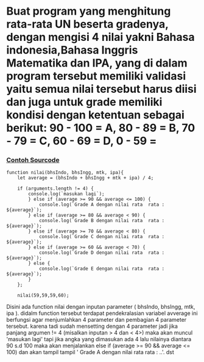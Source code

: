 # Buat program yang menghitung rata-rata UN beserta gradenya, dengan mengisi 4 nilai yakni Bahasa indonesia,Bahasa Inggris Matematika dan IPA, yang di dalam program tersebut memiliki validasi yaitu semua nilai tersebut harus diisi dan juga untuk grade memiliki kondisi dengan ketentuan sebagai berikut: 90 - 100 = A, 80 - 89 = B, 70 - 79 = C, 60 - 69 = D, 0 - 59 = 

### [Contoh Sourcode](https://playcode.io/736212)


    function nilai(bhsIndo, bhsIngg, mtk, ipa){
        let average = (bhsIndo + bhsIngg + mtk + ipa) / 4;

        if (arguments.length != 4) {
            console.log(`masukan lagi`);
            } else if (average >= 90 && average <= 100) {
                console.log(`Grade A dengan nilai rata  rata : ${average}`);
            } else if (average >= 80 && average < 90) {
                console.log(`Grade B dengan nilai rata  rata : ${average}`);
            } else if (average >= 70 && average < 80) {
                console.log(`Grade C dengan nilai rata  rata : ${average}`);
            } else if (average >= 60 && average < 70) {
                console.log(`Grade D dengan nilai rata  rata : ${average}`);
            } else {
                console.log(`Grade E dengan nilai rata  rata : ${average}`);
            }
        };
        
        nilai(59,59,59,60);

Disini ada function nilai dengan inputan parameter ( bhsIndo, bhsIngg, mtk, ipa ).
didalm function tersebut terdapat pendekralasian variabel avverage ini berfungsi agar menjumlahkan 4 parameter dan pembagian 4 parameter tersebut. 
karena tadi sudah mensetting dengan 4 parameter jadi jika panjang argumen != 4 (misalkan inputan > 4 dan < 4>) maka akan muncul 'masukan lagi' 
tapi jika angka yang dimasukan ada 4 lalu nilainya diantara 90 s.d 100 maka akan menjalankan else if (average >= 90 && average <= 100) dan akan tampil  tampil ' Grade A dengan nilai rata  rata : ..'.
dst

